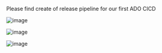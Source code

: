 Please find create of release pipeline for our first ADO CICD 


 
![image](https://github.com/persevcareers/ADO/assets/148257733/b8d6ba8a-1c8b-4431-8fa7-3e731f45ace7)

![image](https://github.com/persevcareers/ADO/assets/148257733/63bbfd56-c9e1-49b3-bd70-c6e714ead94e)

![image](https://github.com/persevcareers/ADO/assets/148257733/378591d5-2e7f-4f90-aab5-6fb3989802fc)
